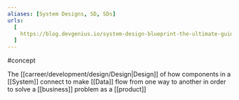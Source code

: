 ```yaml
---
aliases: [System Designs, SD, SDs]
urls:
  [
    https://blog.devgenius.io/system-design-blueprint-the-ultimate-guide-e27b914bf8f1,
  ]
---
```


#concept

The [[carreer/development/design/Design|Design]] of how components in a [[System]] connect to make [[Data]] flow from one way to another in order to solve a [[business]] problem as a [[product]]
